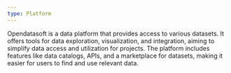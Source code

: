 ```yaml
---
type: Platform
---
```


Opendatasoft is a data platform that provides access to various datasets. It offers tools for data exploration, visualization, and integration, aiming to simplify data access and utilization for projects. The platform includes features like data catalogs, APIs, and a marketplace for datasets, making it easier for users to find and use relevant data.